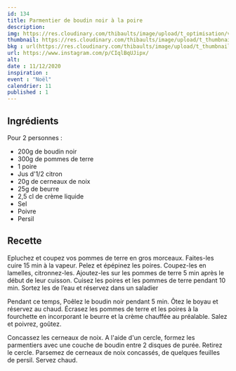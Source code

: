 ```yaml
---
id: 134
title: Parmentier de boudin noir à la poire
description: 
img: https://res.cloudinary.com/thibaults/image/upload/t_optimisation/v1607701269/Recipes/20201211_parmentier_boudin_poire.jpg
thumbnail: https://res.cloudinary.com/thibaults/image/upload/t_thumbnail_josie/v1607701269/Recipes/20201211_parmentier_boudin_poire.jpg
bkg : url(https://res.cloudinary.com/thibaults/image/upload/t_thumbnail_josie/v1607701269/Recipes/20201211_parmentier_boudin_poire.jpg)
url: https://www.instagram.com/p/CIqlBqUJipx/
alt: 
date : 11/12/2020
inspiration : 
event : "Noël"
calendrier: 11
published : 1
---
```


## Ingrédients
Pour 2 personnes : 
 - 200g de boudin noir
 - 300g de pommes de terre
 - 1 poire
 - Jus d'1/2 citron
 - 20g de cerneaux de noix
 - 25g de beurre
 - 2,5 cl de crème liquide
 - Sel
 - Poivre
 - Persil

## Recette
Epluchez et coupez vos pommes de terre en gros morceaux. Faites-les cuire 15 min à la vapeur. Pelez et épépinez les poires. Coupez-les en lamelles, citronnez-les. Ajoutez-les sur les pommes de terre 5 min après le début de leur cuisson. Cuisez les poires et les pommes de terre pendant 10 min. Sortez les de l’eau et réservez dans un saladier

Pendant ce temps, Poêlez le boudin noir pendant 5 min. Ôtez le boyau et réservez au chaud. Écrasez les pommes de terre et les poires à la fourchette en incorporant le beurre et la crème chauffée au préalable. Salez et poivrez, goûtez.

Concassez les cerneaux de noix. A l'aide d'un cercle, formez les parmentiers avec une couche de boudin entre 2 disques de purée. Retirez le cercle. Parsemez de cerneaux de noix concassés, de quelques feuilles de persil. Servez chaud.